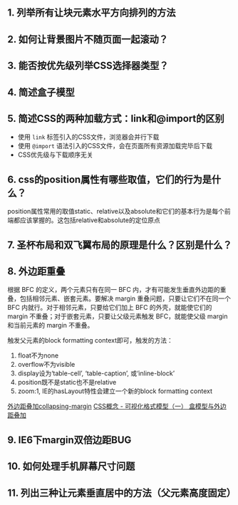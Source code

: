 ## 1. 列举所有让块元素水平方向排列的方法

## 2. 如何让背景图片不随页面一起滚动？

## 3. 能否按优先级列举CSS选择器类型？

## 4. 简述盒子模型

## 5. 简述CSS的两种加载方式：link和@import的区别
- 使用 `link` 标签引入的CSS文件，浏览器会并行下载
- 使用 `@import` 语法引入的CSS文件，会在页面所有资源加载完毕后下载
- CSS优先级与下载顺序无关

## 6. css的position属性有哪些取值，它们的行为是什么？
position属性常用的取值static、relative以及absolute和它们的基本行为是每个前端都应该掌握的。这包括relative和absolute的定位原点

## 7. 圣杯布局和双飞翼布局的原理是什么？区别是什么？

## 8. 外边距重叠
根据 BFC 的定义，两个元素只有在同一 BFC 内，才有可能发生垂直外边距的重叠，包括相邻元素、嵌套元素。要解决 margin 重叠问题，只要让它们不在同一个 BFC 内就行。对于相邻元素，只要给它们加上 BFC 的外壳，就能使它们的 margin 不重叠；对于嵌套元素，只要让父级元素触发 BFC，就能使父级 margin 和当前元素的 margin 不重叠。

触发父元素的block formatting context即可，触发的方法：
1. float不为none
2. overflow不为visible
3. display设为‘table-cell’, ‘table-caption’, 或‘inline-block’
4. position既不是static也不是relative
5. zoom:1, IE的hasLayout特性会建立一个新的block formatting context

[外边距叠加collapsing-margin](http://www.smallni.com/collapsing-margin/)
[CSS概念 - 可视化格式模型（一） 盒模型与外边距叠加](http://www.cnblogs.com/blackwood/archive/2013/07/03/3169023.html)

## 9. IE6下margin双倍边距BUG

## 10. 如何处理手机屏幕尺寸问题

## 11. 列出三种让元素垂直居中的方法（父元素高度固定）
